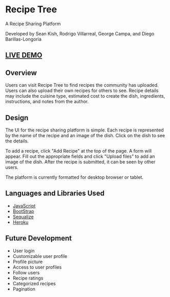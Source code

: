 # Recipe Tree

A Recipe Sharing Platform

Developed by Sean Kish, Rodrigo Villarreal, George Campa, and Diego Barillas-Longoria

## [LIVE DEMO](https://recipe-tree-rdsg.herokuapp.com/)

## Overview
Users can visit Recipe Tree to find recipes the community has uploaded. Users can also upload their own recipes for others to see. Recipe details may include the cuisine type, estimated cost to create the dish, ingredients, instructions, and notes from the author.

## Design
The UI for the recipe sharing platform is simple. Each recipe is represented by the name of the recipe and an image of the dish. Click on the dish to see the details.

To add a recipe, click "Add Recipe" at the top of the page. A form will appear. Fill out the appropriate fields and click "Upload files" to add an image of the dish. After the recipe is submitted, it can be seen by other users.

The platform is currently formatted for desktop browser or tablet.

## Languages and Libraries Used

* [JavaScript](https://developer.mozilla.org/en-US/docs/Web/JavaScript/Reference)
* [BootStrap](https://getbootstrap.com/)
* [Sequalize](https://www.npmjs.com/package/sequelize)
* [Heroku](https://id.heroku.com/login)

## Future Development
* User login
* Customizable user profile
* Profile picture
* Access to user profiles
* Follow users
* Recipe ratings
* Categorized recipes
* Pagination
